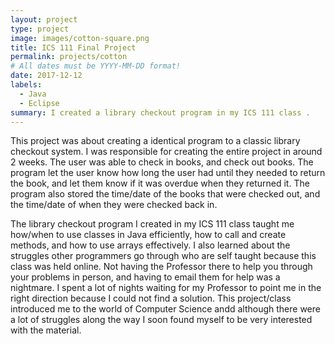 ```yaml
---
layout: project
type: project
image: images/cotton-square.png
title: ICS 111 Final Project
permalink: projects/cotton
# All dates must be YYYY-MM-DD format!
date: 2017-12-12
labels:
  - Java
  - Eclipse
summary: I created a library checkout program in my ICS 111 class .
---
```

This project was about creating a identical program to a classic library checkout system. I was responsible for creating the entire project in around 2 weeks. The user was able to check in books, and check out books. The program let the user know how long the user had until they needed to return the book, and let them know if it was overdue when they returned it. The program also stored the time/date of the books that were checked out, and the time/date of when they were checked back in. 

The library checkout program I created in my ICS 111 class taught me how/when to use classes in Java efficiently, how to call and create methods, and how to use arrays effectively. I also learned about the struggles other programmers go through who are self taught because this class was held online. Not having the Professor there to help you through your problems in person, and having to email them for help was a nightmare. I spent a lot of nights waiting for my Professor to point me in the right direction because I could not find a solution. This project/class introduced me to the world of Computer Science andd although there were a lot of struggles along the way I soon found myself to be very interested with the material. 


